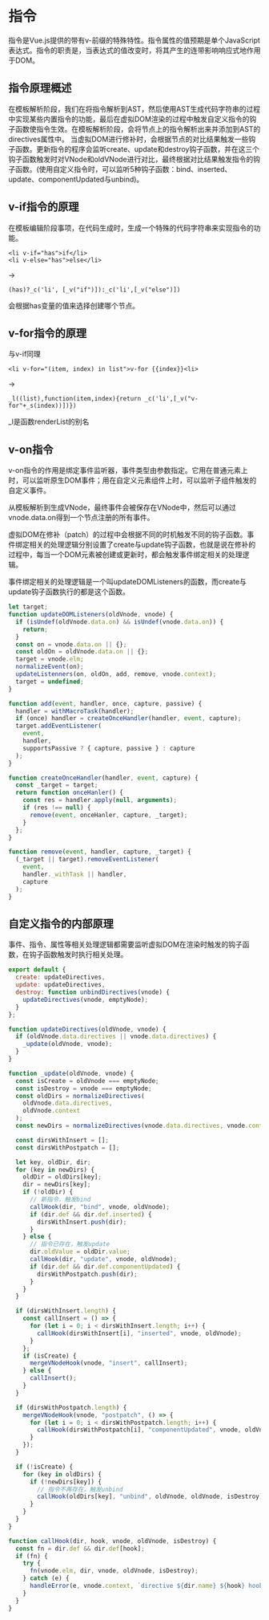 # 指令
指令是Vue.js提供的带有v-前缀的特殊特性。指令属性的值预期是单个JavaScript表达式。指令的职责是，当表达式的值改变时，将其产生的连带影响响应式地作用于DOM。
## 指令原理概述
在模板解析阶段，我们在将指令解析到AST，然后使用AST生成代码字符串的过程中实现某些内置指令的功能，最后在虚拟DOM渲染的过程中触发自定义指令的钩子函数使指令生效。在模板解析阶段，会将节点上的指令解析出来并添加到AST的directives属性中。
当虚拟DOM进行修补时，会根据节点的对比结果触发一些钩子函数。更新指令的程序会监听create、update和destroy钩子函数，并在这三个钩子函数触发时对VNode和oldVNode进行对比，最终根据对比结果触发指令的钩子函数。(使用自定义指令时，可以监听5种钩子函数：bind、inserted、update、componentUpdated与unbind)。
## v-if指令的原理
在模板编辑阶段事项，在代码生成时，生成一个特殊的代码字符串来实现指令的功能。
```tpl
<li v-if="has">if</li>
<li v-else="has">else</li>
```
->
```
(has)?_c('li', [_v("if")]):_c('li',[_v("else")])
```
会根据has变量的值来选择创建哪个节点。
## v-for指令的原理
与v-if同理
```tpl
<li v-for="(item, index) in list">v-for {{index}}<li>
```
->
```
_l((list),function(item,index){return _c('li',[_v("v-for"+_s(index))])})
```
_l是函数renderList的别名
## v-on指令
v-on指令的作用是绑定事件监听器，事件类型由参数指定。它用在普通元素上时，可以监听原生DOM事件；用在自定义元素组件上时，可以监听子组件触发的自定义事件。

从模板解析到生成VNode，最终事件会被保存在VNode中，然后可以通过vnode.data.on得到一个节点注册的所有事件。

虚拟DOM在修补（patch）的过程中会根据不同的时机触发不同的钩子函数。事件绑定相关的处理逻辑分别设置了create与update钩子函数，也就是说在修补的过程中，每当一个DOM元素被创建或更新时，都会触发事件绑定相关的处理逻辑。

事件绑定相关的处理逻辑是一个叫updateDOMListeners的函数，而create与update钩子函数执行的都是这个函数。
```js
let target;
function updateDOMListeners(oldVnode, vnode) {
  if (isUndef(oldVnode.data.on) && isUndef(vnode.data.on)) {
    return;
  }
  const on = vnode.data.on || {};
  const oldOn = oldVnode.data.on || {};
  target = vnode.elm;
  normalizeEvent(on);
  updateListenners(on, oldOn, add, remove, vnode.context);
  target = undefined;
}

function add(event, handler, once, capture, passive) {
  handler = withMacroTask(handler);
  if (once) handler = createOnceHandler(handler, event, capture);
  target.addEventListener(
    event,
    handler,
    supportsPassive ? { capture, passive } : capture
  );
}

function createOnceHandler(handler, event, capture) {
  const _target = target;
  return function onceHanler() {
    const res = handler.apply(null, arguments);
    if (res !== null) {
      remove(event, onceHanler, capture, _target);
    }
  };
}

function remove(event, handler, capture, _target) {
  (_target || target).removeEventListener(
    event,
    handler._withTask || handler,
    capture
  );
}
```
## 自定义指令的内部原理
事件、指令、属性等相关处理逻辑都需要监听虚拟DOM在渲染时触发的钩子函数，在钩子函数触发时执行相关处理。
```js
export default {
  create: updateDirectives,
  update: updateDirectives,
  destroy: function unbindDirectives(vnode) {
    updateDirectives(vnode, emptyNode);
  }
};

function updateDirectives(oldVnode, vnode) {
  if (oldVnode.data.directives || vnode.data.directives) {
    _update(oldVnode, vnode);
  }
}

function _update(oldVnode, vnode) {
  const isCreate = oldVnode === emptyNode;
  const isDestroy = vnode === emptyNode;
  const oldDirs = normalizeDirectives(
    oldVnode.data.directives,
    oldVnode.context
  );
  const newDirs = normalizeDirectives(vnode.data.directives, vnode.context);

  const dirsWithInsert = [];
  const dirsWithPostpatch = [];

  let key, oldDir, dir;
  for (key in newDirs) {
    oldDir = oldDirs[key];
    dir = newDirs[key];
    if (!oldDir) {
      // 新指令，触发bind
      callHook(dir, "bind", vnode, oldVnode);
      if (dir.def && dir.def.inserted) {
        dirsWithInsert.push(dir);
      }
    } else {
      // 指令已存在，触发update
      dir.oldValue = oldDir.value;
      callHook(dir, "update", vnode, oldVnode);
      if (dir.def && dir.def.componentUpdated) {
        dirsWithPostpatch.push(dir);
      }
    }
  }

  if (dirsWithInsert.length) {
    const callInsert = () => {
      for (let i = 0; i < dirsWithInsert.length; i++) {
        callHook(dirsWithInsert[i], "inserted", vnode, oldVnode);
      }
    };
    if (isCreate) {
      mergeVNodeHook(vnode, "insert", callInsert);
    } else {
      callInsert();
    }
  }

  if (dirsWithPostpatch.length) {
    mergeVNodeHook(vnode, "postpatch", () => {
      for (let i = 0; i < dirsWithPostpatch.length; i++) {
        callHook(dirsWithPostpatch[i], "componentUpdated", vnode, oldVnode);
      }
    });
  }

  if (!isCreate) {
    for (key in oldDirs) {
      if (!newDirs[key]) {
        // 指令不再存在，触发unbind
        callHook(oldDirs[key], "unbind", oldVnode, oldVnode, isDestroy);
      }
    }
  }
}

function callHook(dir, hook, vnode, oldVnode, isDestroy) {
  const fn = dir.def && dir.def[hook];
  if (fn) {
    try {
      fn(vnode.elm, dir, vnode, oldVnode, isDestroy);
    } catch (e) {
      handleError(e, vnode.context, `directive ${dir.name} ${hook} hook`);
    }
  }
}
```




